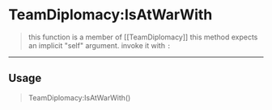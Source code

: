 # TeamDiplomacy:IsAtWarWith
> this function is a member of [[TeamDiplomacy]]
> this method expects an implicit "self" argument. invoke it with `:`
-----
## Usage
> TeamDiplomacy:IsAtWarWith()
